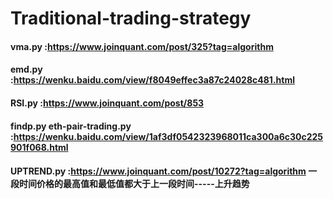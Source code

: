 # Traditional-trading-strategy
#### vma.py :https://www.joinquant.com/post/325?tag=algorithm
#### emd.py :https://wenku.baidu.com/view/f8049effec3a87c24028c481.html
#### RSI.py :https://www.joinquant.com/post/853
#### findp.py eth-pair-trading.py :https://wenku.baidu.com/view/1af3df0542323968011ca300a6c30c225901f068.html
#### UPTREND.py :https://www.joinquant.com/post/10272?tag=algorithm  一段时间价格的最高值和最低值都大于上一段时间-----上升趋势

